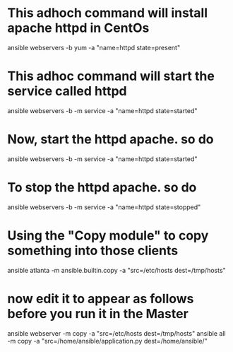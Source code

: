 # This adhoch command will install apache httpd in CentOs
ansible webservers -b yum -a "name=httpd state=present"

# This adhoc command will start the service called httpd
ansible webservers -b -m service -a "name=httpd state=started"

# Now, start the httpd apache. so do
ansible webservers -b -m service -a "name=httpd state=started"

# To stop the httpd apache. so do
ansible webservers -b -m service -a "name=httpd state=stopped"

# Using the "Copy module" to copy something into those clients
ansible atlanta -m ansible.builtin.copy -a "src=/etc/hosts dest=/tmp/hosts"
# now edit it to appear as follows before you run it in the Master
ansible webserver -m copy -a "src=/etc/hosts dest=/tmp/hosts"
ansible all -m copy -a "src=/home/ansible/application.py dest=/home/ansible/"

# 
